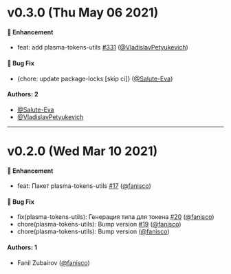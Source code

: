 # v0.3.0 (Thu May 06 2021)

#### 🚀 Enhancement

- feat: add plasma-tokens-utils [#331](https://github.com/salute-developers/plasma/pull/331) ([@VladislavPetyukevich](https://github.com/VladislavPetyukevich))

#### 🐛 Bug Fix

- {chore: update package-locks \[skip ci\]} ([@Salute-Eva](https://github.com/Salute-Eva))

#### Authors: 2

- [@Salute-Eva](https://github.com/Salute-Eva)
- [@VladislavPetyukevich](https://github.com/VladislavPetyukevich)

---

# v0.2.0 (Wed Mar 10 2021)

#### 🚀 Enhancement

-   feat: Пакет plasma-tokens-utils [#17](https://github.com/salute-developers/pashka/pull/17) ([@fanisco](https://github.com/fanisco))

#### 🐛 Bug Fix

-   fix(plasma-tokens-utils): Генерация типа для токена [#20](https://github.com/salute-developers/pashka/pull/20) ([@fanisco](https://github.com/fanisco))
-   chore(plasma-tokens-utils): Bump version [#19](https://github.com/salute-developers/pashka/pull/19) ([@fanisco](https://github.com/fanisco))
-   chore(plasma-tokens-utils): Bump version ([@fanisco](https://github.com/fanisco))

#### Authors: 1

-   Fanil Zubairov ([@fanisco](https://github.com/fanisco))
